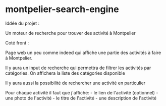 # montpelier-search-engine

Iddée du projet :

Un moteur de recherche pour trouver des activité à Montpelier

Coté front :

Page web un peu comme indeed qui affiche une partie des activités à faire à Montpelier.

Il y aura un input de recherche qui permettra de filtrer les activités par catégories. On affichera la liste des catégories disponible

Il y aura aussi la possibilité de rechercher une activité en particulier

Pour chaque activité il faut que j'affiche:
    - le lien de l'activité (optionnel)
    - une photo de l'activité
    - le titre de l'activité
    - une description de l'activité

